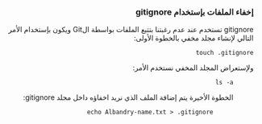 


### <div dir=rtl>إخفاء الملفات بإستخدام gitignore<dir>

<div dir=rtl>
 
gitignore تستخدم عند عدم رغبتنا بتتبع الملفات بواسطة الGit  ويكون بإستخدام الأمر التالي لإنشاء مجلد مخفي بالخطوة الأولى:


``
touch .gitignore
``


<div dir=rtl>
ولإستعراض المجلد المخفي نستخدم الأمر: 
 <dir>
 
 
``
ls -a
``


<div dir=rtl>
الخطوة الأخيرة يتم إضافة الملف الذي نريد اخفاؤه داخل مجلد gitignore:
 <dir>
  
  
``
echo Albandry-name.txt > .gitignore
``

